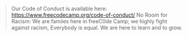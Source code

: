 > Our Code of Conduct is available here: <https://www.freecodecamp.org/code-of-conduct/>
No Room for Racism: We are famiies here in freeC0de Camp; we highly fight against racism, Everybody is equal. We are here to learn and to grow.
